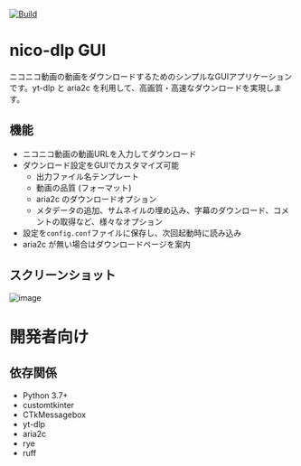 [![Build](https://github.com/darallium/niconico-download/actions/workflows/build.yaml/badge.svg?event=deployment_status)](https://github.com/darallium/niconico-download/actions/workflows/build.yaml)
# nico-dlp GUI

ニコニコ動画の動画をダウンロードするためのシンプルなGUIアプリケーションです。yt-dlp と aria2c を利用して、高画質・高速なダウンロードを実現します。

## 機能

* ニコニコ動画の動画URLを入力してダウンロード
* ダウンロード設定をGUIでカスタマイズ可能
    * 出力ファイル名テンプレート
    * 動画の品質 (フォーマット)
    * aria2c のダウンロードオプション
    * メタデータの追加、サムネイルの埋め込み、字幕のダウンロード、コメントの取得など、様々なオプション
* 設定を`config.conf`ファイルに保存し、次回起動時に読み込み
* aria2c が無い場合はダウンロードページを案内

## スクリーンショット

![image](https://github.com/user-attachments/assets/4a4d5651-0396-4d1d-a09c-3da191c18253)



# 開発者向け

## 依存関係

* Python 3.7+
* customtkinter
* CTkMessagebox
* yt-dlp
* aria2c
* rye
* ruff
